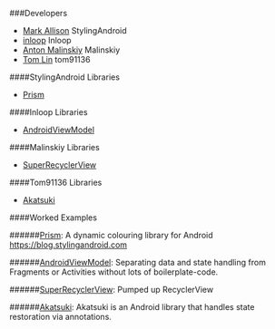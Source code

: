 ###Developers
 - [Mark Allison][0] StylingAndroid
 - [inloop][1] Inloop
 - [Anton Malinskiy][2] Malinskiy
 - [Tom Lin][3] tom91136


####StylingAndroid Libraries
- [Prism][4]


####Inloop Libraries
- [AndroidViewModel][5]

####Malinskiy Libraries
- [SuperRecyclerView][6]

####Tom91136 Libraries
- [Akatsuki][7]


####Worked Examples

######[Prism][8]: A dynamic colouring library for Android https://blog.stylingandroid.com

######[AndroidViewModel][9]: Separating data and state handling from Fragments or Activities without lots of boilerplate-code.

######[SuperRecyclerView][10]: Pumped up RecyclerView

######[Akatsuki][11]: Akatsuki is an Android library that handles state restoration via annotations.


[0]: https://github.com/StylingAndroid
[1]: https://github.com/inloop
[2]: https://github.com/Malinskiy
[3]: https://github.com/tom91136


[4]: https://github.com/StylingAndroid/prism
[5]: https://github.com/inloop/AndroidViewModel
[6]: https://github.com/Malinskiy/SuperRecyclerView
[7]: https://github.com/tom91136/Akatsuki

[8]: https://github.com/ersin-ertan/ViewModelAkatsukiSuperReyclerPrisimExamples/tree/master/annotatedadapter/src/main/java/com/nullcognition/prisim
[9]: https://github.com/ersin-ertan/ViewModelAkatsukiSuperReyclerPrisimExamples/tree/master/parcelableplease/src/main/java/com/nullcognition/androidviewmodel
[10]: https://github.com/ersin-ertan/ViewModelAkatsukiSuperReyclerPrisimExamples/tree/master/adapterdelegates/src/main/java/com/nullcognition/superrecyclerview
[11]: https://github.com/ersin-ertan/ViewModelAkatsukiSuperReyclerPrisimExamples/tree/master/intentbuilder/src/main/java/com/nullcognition/akatsuki
